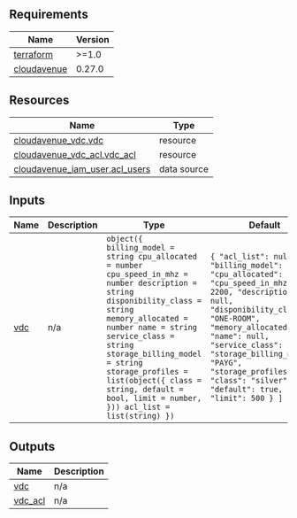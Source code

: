 <!-- BEGIN_TF_DOCS -->
## Requirements

| Name | Version |
|------|---------|
| <a name="requirement_terraform"></a> [terraform](#requirement_terraform) | >=1.0 |
| <a name="requirement_cloudavenue"></a> [cloudavenue](#requirement_cloudavenue) | 0.27.0 |

## Resources

| Name | Type |
|------|------|
| [cloudavenue_vdc.vdc](https://registry.terraform.io/providers/orange-cloudavenue/cloudavenue/0.27.0/docs/resources/vdc) | resource |
| [cloudavenue_vdc_acl.vdc_acl](https://registry.terraform.io/providers/orange-cloudavenue/cloudavenue/0.27.0/docs/resources/vdc_acl) | resource |
| [cloudavenue_iam_user.acl_users](https://registry.terraform.io/providers/orange-cloudavenue/cloudavenue/0.27.0/docs/data-sources/iam_user) | data source |

## Inputs

| Name | Description | Type | Default | Required |
|------|-------------|------|---------|:--------:|
| <a name="input_vdc"></a> [vdc](#input_vdc) | n/a | ```object({ billing_model = string cpu_allocated = number cpu_speed_in_mhz = number description = string disponibility_class = string memory_allocated = number name = string service_class = string storage_billing_model = string storage_profiles = list(object({ class = string, default = bool, limit = number, })) acl_list = list(string) })``` | ```{ "acl_list": null, "billing_model": "PAYG", "cpu_allocated": 22000, "cpu_speed_in_mhz": 2200, "description": null, "disponibility_class": "ONE-ROOM", "memory_allocated": 30, "name": null, "service_class": "STD", "storage_billing_model": "PAYG", "storage_profiles": [ { "class": "silver", "default": true, "limit": 500 } ] }``` | no |

## Outputs

| Name | Description |
|------|-------------|
| <a name="output_vdc"></a> [vdc](#output_vdc) | n/a |
| <a name="output_vdc_acl"></a> [vdc_acl](#output_vdc_acl) | n/a |
<!-- END_TF_DOCS -->
